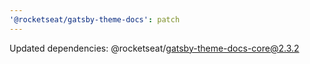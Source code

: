 ```yaml
---
'@rocketseat/gatsby-theme-docs': patch
---
```


Updated dependencies: @rocketseat/gatsby-theme-docs-core@2.3.2
